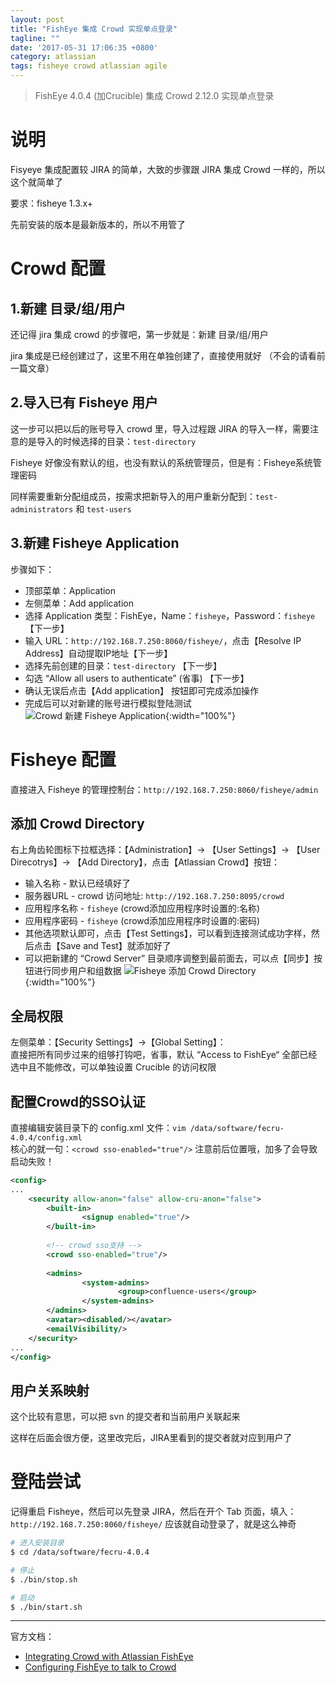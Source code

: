 ```yaml
---
layout: post
title: "FishEye 集成 Crowd 实现单点登录"
tagline: ""
date: '2017-05-31 17:06:35 +0800'
category: atlassian
tags: fisheye crowd atlassian agile
---
```

> FishEye 4.0.4 (加Crucible) 集成 Crowd 2.12.0 实现单点登录

# 说明
Fisyeye 集成配置较 JIRA 的简单，大致的步骤跟 JIRA 集成 Crowd 一样的，所以这个就简单了

要求：fisheye 1.3.x+

先前安装的版本是最新版本的，所以不用管了

# Crowd 配置

## 1.新建 目录/组/用户
还记得 jira 集成 crowd 的步骤吧，第一步就是：新建 目录/组/用户      

jira 集成是已经创建过了，这里不用在单独创建了，直接使用就好 （不会的请看前一篇文章）

## 2.导入已有 Fisheye 用户
这一步可以把以后的账号导入 crowd 里，导入过程跟 JIRA 的导入一样，需要注意的是导入的时候选择的目录：`test-directory`

Fisheye 好像没有默认的组，也没有默认的系统管理员，但是有：Fisheye系统管理密码

同样需要重新分配组成员，按需求把新导入的用户重新分配到：`test-administrators` 和 `test-users`

## 3.新建 Fisheye Application
步骤如下：
- 顶部菜单：Application
- 左侧菜单：Add application
- 选择 Application 类型：FishEye，Name：`fisheye`，Password：`fisheye` 【下一步】
- 输入 URL：`http://192.168.7.250:8060/fisheye/`，点击【Resolve IP Address】自动提取IP地址【下一步】
- 选择先前创建的目录：`test-directory` 【下一步】
- 勾选 “Allow all users to authenticate” (省事) 【下一步】
- 确认无误后点击【Add application】 按钮即可完成添加操作
- 完成后可以对新建的账号进行模拟登陆测试
![Crowd 新建 Fisheye Application](http://on6gnkbff.bkt.clouddn.com/20170531094005_crowd-add-fisheye-application.png){:width="100%"}

# Fisheye 配置
直接进入 Fisheye 的管理控制台：`http://192.168.7.250:8060/fisheye/admin` 

## 添加 Crowd Directory
右上角齿轮图标下拉框选择：【Administration】-> 【User Settings】-> 【User Direcotrys】-> 【Add Directory】，点击【Atlassian Crowd】按钮：
- 输入名称 - 默认已经填好了
- 服务器URL - crowd 访问地址: `http://192.168.7.250:8095/crowd`
- 应用程序名称 - `fisheye` (crowd添加应用程序时设置的:名称)
- 应用程序密码 - `fisheye` (crowd添加应用程序时设置的:密码)
- 其他选项默认即可，点击【Test Settings】，可以看到连接测试成功字样，然后点击【Save and Test】就添加好了
- 可以把新建的 “Crowd Server” 目录顺序调整到最前面去，可以点【同步】按钮进行同步用户和组数据
![Fisheye 添加 Crowd Directory](http://on6gnkbff.bkt.clouddn.com/20170531101934_fisheye-add-user-directory.png){:width="100%"}

## 全局权限
左侧菜单：【Security Settings】->【Global Setting】：   
直接把所有同步过来的组够打钩吧，省事，默认 “Access to FishEye“ 全部已经选中且不能修改，可以单独设置 Crucible 的访问权限

## 配置Crowd的SSO认证
直接编辑安装目录下的 config.xml 文件：`vim /data/software/fecru-4.0.4/config.xml`   
核心的就一句：`<crowd sso-enabled="true"/>` 注意前后位置哦，加多了会导致启动失败！    
```xml
<config>
...
	<security allow-anon="false" allow-cru-anon="false">
        <built-in>
                <signup enabled="true"/>
        </built-in>
        
        <!-- crowd sso支持 -->
        <crowd sso-enabled="true"/>
        
        <admins>
                <system-admins>
                        <group>confluence-users</group>
                </system-admins>
        </admins>
        <avatar><disabled/></avatar>
        <emailVisibility/>
    </security>
...
</config>
```

## 用户关系映射
这个比较有意思，可以把 svn 的提交者和当前用户关联起来

这样在后面会很方便，这里改完后，JIRA里看到的提交者就对应到用户了

# 登陆尝试
记得重启 Fisheye，然后可以先登录 JIRA，然后在开个 Tab 页面，填入：`http://192.168.7.250:8060/fisheye/` 应该就自动登录了，就是这么神奇
```bash
# 进入安装目录
$ cd /data/software/fecru-4.0.4

# 停止
$ ./bin/stop.sh

# 启动
$ ./bin/start.sh
```

---
官方文档：
- [Integrating Crowd with Atlassian FishEye](https://confluence.atlassian.com/crowd/integrating-crowd-with-atlassian-fisheye-200895.html)
- [Configuring FishEye to talk to Crowd](https://confluence.atlassian.com/fisheye/connecting-to-crowd-813695565.html)

